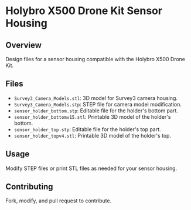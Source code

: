 # Holybro X500 Drone Kit Sensor Housing

## Overview
Design files for a sensor housing compatible with the Holybro X500 Drone Kit.

## Files
- `Survey3_Camera_Models.stl`: 3D model for Survey3 camera housing.
- `Survey3_Camera_Models.stp`: STEP file for camera model modification.
- `sensor_holder_bottom.stp`: Editable file for the holder's bottom part.
- `sensor_holder_bottomv15.stl`: Printable 3D model of the holder's bottom.
- `sensor_holder_top.stp`: Editable file for the holder's top part.
- `sensor_holder_topv4.stl`: Printable 3D model of the holder's top.

## Usage
Modify STEP files or print STL files as needed for your sensor housing.

## Contributing
Fork, modify, and pull request to contribute.
